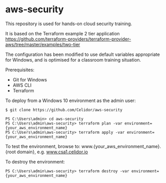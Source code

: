 # aws-security
This repository is used for hands-on cloud security training.

It is based on the Terraform example 2 tier application https://github.com/terraform-providers/terraform-provider-aws/tree/master/examples/two-tier

The configuration has been modified to use default variables appropriate for Windows, and is optimised for a classroom training situation.

Prerequisites:
* Git for Windows
* AWS CLI
* Terraform

To deploy from a Windows 10 environment as the admin user:

```
$ git clone https://github.com/Celidor/aws-security

PS C:\Users\admin> cd aws-security
PS C:\Users\admin\aws-security> terraform plan -var environment={your_aws_environment_name}
PS C:\Users\admin\aws-security> terraform apply -var environment={your_aws_environment_name}
```
To test the environment, browse to: www.{your_aws_environment_name}.{root domain}, e.g. www.csa1.celidor.io

To destroy the environment:

```
PS C:\Users\admin\aws-security> terraform destroy -var environment={your_aws_environment_name}
```
